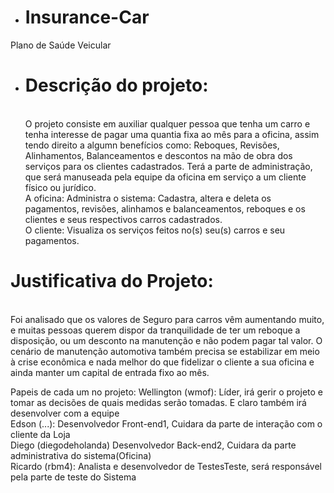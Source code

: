 * <h1>Insurance-Car
 
Plano de Saúde Veicular

* <b><h1>Descrição do projeto:</b></h1><br> 
  	O projeto consiste em auxiliar qualquer pessoa que tenha um carro e tenha interesse de pagar uma quantia fixa ao mês para a oficina, assim tendo direito a algumn benefícios como: Reboques, Revisões, Alinhamentos, Balanceamentos e descontos na mão de obra dos serviços para os clientes cadastrados. Terá a parte de administração, que será manuseada pela equipe da oficina em serviço a um cliente físico ou jurídico.<br>
	A oficina: Administra o sistema: Cadastra, altera e deleta os pagamentos, revisões, alinhamos e balanceamentos, reboques e os clientes e seus respectivos carros cadastrados.<br>
	O cliente: Visualiza os serviços feitos no(s) seu(s) carros e seu pagamentos.<br>


<h1><b>Justificativa do Projeto:</h1></b><br>
Foi analisado que os valores de Seguro para carros vêm aumentando muito, e muitas pessoas querem dispor da tranquilidade de ter um reboque a disposição, ou um desconto na manutenção e não podem pagar tal valor.
O cenário de manutenção automotiva também precisa se estabilizar em meio à crise econômica e nada melhor do que fidelizar o cliente a sua oficina e ainda manter um capital de entrada fixo ao mês.
  
Papeis de cada um no projeto:
Wellington (wmof): Líder, irá gerir o projeto e tomar as decisões de quais medidas serão tomadas. E claro também irá desenvolver com a equipe<br>
Edson (...): Desenvolvedor Front-end1, Cuidara da parte de interação com o cliente da Loja<br>
Diego (diegodeholanda) Desenvolvedor Back-end2, Cuidara da parte administrativa do sistema(Oficina)<br>
Ricardo (rbm4): Analista e desenvolvedor de TestesTeste, será responsável pela parte de teste do Sistema<br>